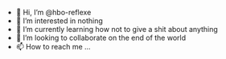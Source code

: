 - 👋 Hi, I’m @hbo-reflexe
- 👀 I’m interested in nothing
- 🌱 I’m currently learning how not to give a shit about anything
- 💞️ I’m looking to collaborate on the end of the world
- 📫 How to reach me ...

<!---
hbo-reflexe/hbo-reflexe is a ✨ special ✨ repository because its `README.md` (this file) appears on your GitHub profile.
You can click the Preview link to take a look at your changes.
--->

